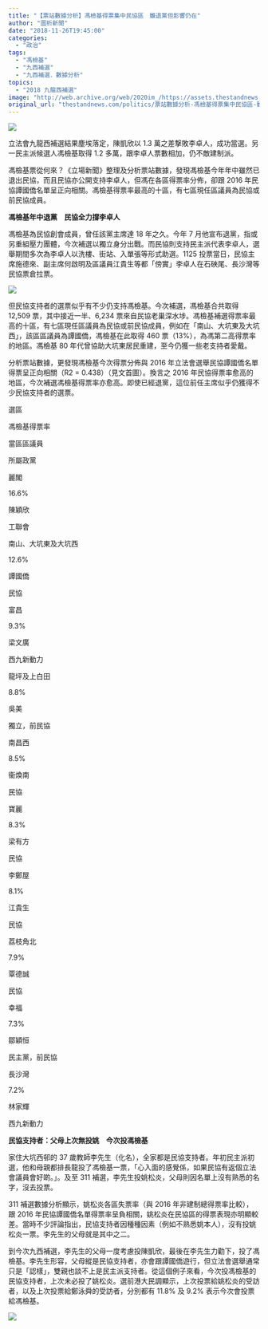 ```yaml
---
title: "【票站數據分析】馮檢基得票集中民協區　雖退黨但影響仍在"
author: "圖析新聞"
date: "2018-11-26T19:45:00"
categories:
  - "政治"
tags:
  - "馮檢基"
  - "九西補選"
  - "九西補選．數據分析"
topics:
  - "2018 九龍西補選"
image: "http://web.archive.org/web/2020im_/https://assets.thestandnews.com/media/photos/fung-05_k4LZY.png"
original_url: "thestandnews.com/politics/票站數據分析-馮檢基得票集中民協區-雖退黨但影響仍在"
---
```

![](http://web.archive.org/web/2020im_/https://assets.thestandnews.com/media/photos/fung-05_k4LZY.png)

立法會九龍西補選結果塵埃落定，陳凱欣以 1.3 萬之差撃敗李卓人，成功當選。另一民主派候選人馮檢基取得 1.2 多萬，跟李卓人票數相加，仍不敵建制派。

馮檢基票從何來？《立場新聞》整理及分析票站數據，發現馮檢基今年年中雖然已退出民協，而且民協亦公開支持李卓人，但馮在各區得票率分佈，卻跟 2016 年民協譚國僑名單呈正向相關。馮檢基得票率最高的十區，有七區現任區議員為民協或前民協成員。

**馮檢基年中退黨　民協全力撐李卓人**

馮檢基為民協創會成員，曾任該黨主席達 18 年之久。今年 7 月他宣布退黨，指或另重組壓力團體，今次補選以獨立身分出戰。而民協則支持民主派代表李卓人，選舉期間多次為李卓人以洗樓、街站、入單張等形式助選。1125 投票當日，民協主席施德來、副主席何啟明及區議員江貴生等都「傍實」李卓人在石硤尾、長沙灣等民協票倉拉票。

![](http://web.archive.org/web/2020im_/https://assets.thestandnews.com/media/photos/fung-06_ERXdK.png)

但民協支持者的選票似乎有不少仍支持馮檢基。今次補選，馮檢基合共取得 12,509 票，其中接近一半、6,234 票來自民協老巢深水埗。馮檢基補選得票率最高的十區，有七區現任區議員為民協或前民協成員，例如在「南山、大坑東及大坑西」，該區區議員為譚國僑，馮檢基在此取得 460 票（13%），為馮第二高得票率的地區。馮檢基 80 年代曾協助大坑東居民重建，至今仍獲一些老支持者愛戴。

分析票站數據，更發現馮檢基今次得票分佈與 2016 年立法會選舉民協譚國僑名單得票呈正向相關（R2 = 0.438）（見文首圖）。換言之 2016 年民協得票率愈高的地區，今次補選馮檢基得票率亦愈高。即使已經退黨，這位前任主席似乎仍獲得不少民協支持者的選票。

選區

馮檢基得票率

當區區議員

所屬政黨

麗閣

16.6%

陳穎欣

工聯會

南山、大坑東及大坑西

12.6%

譚國僑

民協

富昌

9.3%

梁文廣

西九新動力

龍坪及上白田

8.8%

吳美

獨立，前民協

南昌西

8.5%

衞煥南

民協

寶麗

8.3%

梁有方

民協

李鄭屋

8.1%

江貴生

民協

荔枝角北

7.9%

覃德誠

民協

幸福

7.3%

鄒穎恒

民主黨，前民協

長沙灣

7.2%

林家輝

西九新動力

**民協支持者：父母上次無投姚　今次投馮檢基**

家住大坑西邨的 37 歲教師李先生（化名），全家都是民協支持者。年初民主派初選，他和母親都排長龍投了馮檢基一票，「心入面的感覺係，如果民協有返個立法會議員會好啲。」。及至 311 補選，李先生投姚松炎，父母則因名單上沒有熟悉的名字，沒去投票。

311 補選數據分析顯示，姚松炎各區失票率（與 2016 年非建制總得票率比較），跟 2016 年民協譚國僑名單得票率呈負相關，姚松炎在民協區的得票表現亦明顯較差。當時不少評論指出，民協支持者因種種因素（例如不熟悉姚本人），沒有投姚松炎一票。李先生的父母就是其中之二。

到今次九西補選，李先生的父母一度考慮投陳凱欣，最後在李先生力勸下，投了馮檢基。李先生形容，父母縱是民協支持者，亦會跟譚國僑遊行，但立法會選舉通常只是「認樣」，雙親也談不上是民主派支持者。從這個例子來看，今次投馮檢基的民協支持者，上次未必投了姚松炎。選前港大民調顯示，上次投票給姚松炎的受訪者，以及上次投票給鄭泳舜的受訪者，分別都有 11.8% 及 9.2% 表示今次會投票給馮檢基。

![](http://web.archive.org/web/2020im_/https://assets.thestandnews.com/media/photos/nowords-11_F1xFg.png)
